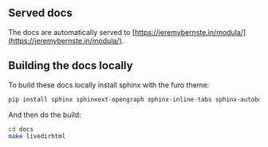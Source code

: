 ## Served docs

The docs are automatically served to [https://jeremybernste.in/modula/](https://jeremybernste.in/modula/).

## Building the docs locally

To build these docs locally install sphinx with the furo theme:
```bash
pip install sphinx sphinxext-opengraph sphinx-inline-tabs sphinx-autobuild sphinx-copybutton sphinxcontrib-youtube sphinx-design furo matplotlib
```
And then do the build:
```bash
cd docs
make livedirhtml
```
